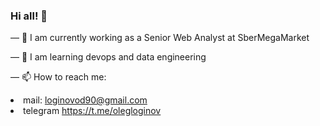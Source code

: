 ### Hi all! 👋

<p>— 🔭 I am currently working as a Senior Web Analyst at SberMegaMarket</p>
<p>— 🌱 I am learning devops and data engineering</p>
<p>— 📫 How to reach me:</p>
<li>mail:<span>&nbsp;</span><a href="mailto:loginovod90@gmail.com">loginovod90@gmail.com</a></li>
<li>telegram<span>&nbsp;</span><a href="https://t.me/olegloginov" rel="nofollow">https://t.me/olegloginov</a></li>
</ul>
